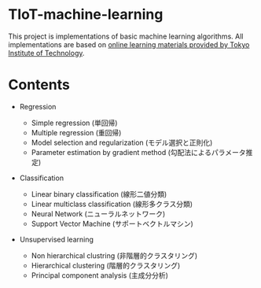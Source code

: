# TIoT-machine-learning
This project is implementations of basic machine learning algorithms. All implementations are based on [online learning materials provided by Tokyo Institute of Technology](https://chokkan.github.io/mlnote/).

# Contents
- Regression
    - Simple regression (単回帰)
    - Multiple regression (重回帰)
    - Model selection and regularization (モデル選択と正則化)
    - Parameter estimation by gradient method (勾配法によるパラメータ推定)

- Classification
    - Linear binary classification (線形二値分類)
    - Linear multiclass classification (線形多クラス分類)
    - Neural Network (ニューラルネットワーク)
    - Support Vector Machine (サポートベクトルマシン)

- Unsupervised learning
    - Non hierarchical clustring (非階層的クラスタリング)
    - Hierarchical clustering (階層的クラスタリング)
    - Principal component analysis (主成分分析)